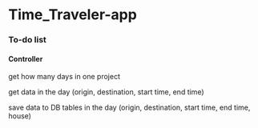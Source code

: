 # Time_Traveler-app

### To-do list

#### Controller

get how many days in one project

get data in the day (origin, destination, start time, end time)

save data to DB tables in the day (origin, destination, start time, end time, house)

